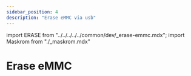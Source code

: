 ```yaml
---
sidebar_position: 4
description: "Erase eMMC via usb"
---
```


import ERASE from "../../../../../common/dev/\_erase-emmc.mdx";
import Maskrom from "./\_maskrom.mdx"

# Erase eMMC

<ERASE loader="https://dl.radxa.com/rock2/images/loader/rk3528_spl_loader_v1.07.104.bin" rkdevtool_erase_emmc_img="/img/common/rkdevtool/rk3588-rkdevtool-erase-eMMC.webp">

<Maskrom/>
</ERASE>
